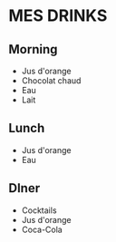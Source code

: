 # MES DRINKS

## Morning
- Jus d'orange
- Chocolat chaud
- Eau
- Lait

## Lunch
- Jus d'orange
- Eau

## DIner
- Cocktails
- Jus d'orange
- Coca-Cola

